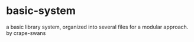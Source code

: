 # basic-system
a basic library system, organized into several files for a modular approach.
by crape-swans


